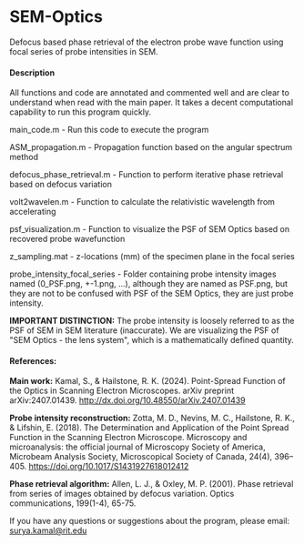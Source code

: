 # SEM-Optics
Defocus based phase retrieval of the electron probe wave function using focal series of probe intensities in SEM. 

#### Description #####

All functions and code are annotated and commented well and are clear to understand when read with the main paper. It takes a decent computational capability to run this program quickly.

main_code.m - Run this code to execute the program

ASM_propagation.m - Propagation function based on the angular spectrum method

defocus_phase_retrieval.m - Function to perform iterative phase retrieval based on defocus variation

volt2wavelen.m - Function to calculate the relativistic wavelength from accelerating

psf_visualization.m - Function to visualize the PSF of SEM Optics based on recovered probe wavefunction

z_sampling.mat - z-locations (mm) of the specimen plane in the focal series

probe_intensity_focal_series - Folder containing probe intensity images named (0_PSF.png, +-1.png, ...), although they are named as PSF.png, but they are not to be confused with PSF of the SEM Optics, they are just probe intensity.

**IMPORTANT DISTINCTION:** The probe intensity is loosely referred to as the PSF of SEM in SEM literature (inaccurate). We are visualizing the PSF of "SEM Optics - the lens system", which is a mathematically defined quantity.   

#### References: ####

**Main work:** Kamal, S., & Hailstone, R. K. (2024). Point-Spread Function of the Optics in Scanning Electron Microscopes. arXiv preprint arXiv:2407.01439. http://dx.doi.org/10.48550/arXiv.2407.01439

**Probe intensity reconstruction:** Zotta, M. D., Nevins, M. C., Hailstone, R. K., & Lifshin, E. (2018). The Determination and Application of the Point Spread Function in the Scanning Electron Microscope. Microscopy and microanalysis: the official journal of Microscopy Society of America, Microbeam Analysis Society, Microscopical Society of Canada, 24(4), 396–405. https://doi.org/10.1017/S1431927618012412

**Phase retrieval algorithm:** Allen, L. J., & Oxley, M. P. (2001). Phase retrieval from series of images obtained by defocus variation. Optics communications, 199(1-4), 65-75.

If you have any questions or suggestions about the program, please email: surya.kamal@rit.edu
